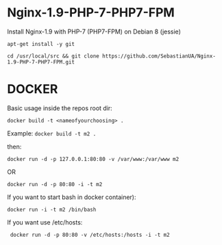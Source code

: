 # Nginx-1.9-PHP-7-PHP7-FPM
Install Nginx-1.9 with PHP-7 (PHP7-FPM) on Debian 8 (jessie) 

`apt-get install -y git `

`cd /usr/local/src && git clone https://github.com/SebastianUA/Nginx-1.9-PHP-7-PHP7-FPM.git`


# DOCKER

Basic usage inside the repos root dir:

`docker build -t <nameofyourchoosing> .`

Example:
`docker build -t m2 .`


then:

`docker run -d -p 127.0.0.1:80:80 -v /var/www:/var/www m2`

OR

`docker run -d -p 80:80 -i -t m2 `

If you want to start bash in docker container):

`docker run -i -t m2 /bin/bash`

If you want use /etc/hosts:

` docker run -d -p 80:80 -v /etc/hosts:/hosts -i -t m2`

